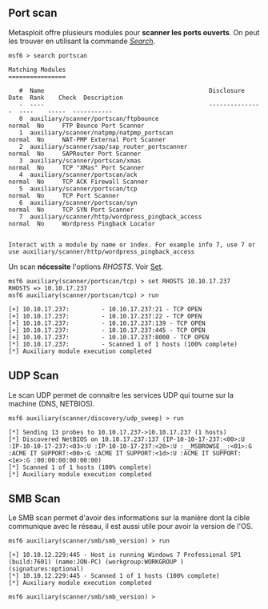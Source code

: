 ## __Port scan__

Metasploit offre plusieurs modules pour **scanner les ports ouverts**. On peut les trouver en utilisant la commande *[Search](Metasploit-msfconsole#Search)*.

```shell
msf6 > search portscan

Matching Modules
================

   #  Name                                              Disclosure Date  Rank    Check  Description
   -  ----                                              ---------------  ----    -----  -----------
   0  auxiliary/scanner/portscan/ftpbounce                               normal  No     FTP Bounce Port Scanner
   1  auxiliary/scanner/natpmp/natpmp_portscan                           normal  No     NAT-PMP External Port Scanner
   2  auxiliary/scanner/sap/sap_router_portscanner                       normal  No     SAPRouter Port Scanner
   3  auxiliary/scanner/portscan/xmas                                    normal  No     TCP "XMas" Port Scanner
   4  auxiliary/scanner/portscan/ack                                     normal  No     TCP ACK Firewall Scanner
   5  auxiliary/scanner/portscan/tcp                                     normal  No     TCP Port Scanner
   6  auxiliary/scanner/portscan/syn                                     normal  No     TCP SYN Port Scanner
   7  auxiliary/scanner/http/wordpress_pingback_access                   normal  No     Wordpress Pingback Locator


Interact with a module by name or index. For example info 7, use 7 or use auxiliary/scanner/http/wordpress_pingback_access
```

Un scan **nécessite** l'options *RHOSTS*. Voir [Set](Metasploit-use_modules#Set).

```shell
msf6 auxiliary(scanner/portscan/tcp) > set RHOSTS 10.10.17.237
RHOSTS => 10.10.17.237
msf6 auxiliary(scanner/portscan/tcp) > run

[+] 10.10.17.237:         - 10.10.17.237:21 - TCP OPEN
[+] 10.10.17.237:         - 10.10.17.237:22 - TCP OPEN
[+] 10.10.17.237:         - 10.10.17.237:139 - TCP OPEN
[+] 10.10.17.237:         - 10.10.17.237:445 - TCP OPEN
[+] 10.10.17.237:         - 10.10.17.237:8000 - TCP OPEN
[*] 10.10.17.237:         - Scanned 1 of 1 hosts (100% complete)
[*] Auxiliary module execution completed
```


## __UDP Scan__

Le scan UDP permet de connaitre les services UDP qui tourne sur la machine (DNS, NETBIOS).

```shell
msf6 auxiliary(scanner/discovery/udp_sweep) > run

[*] Sending 13 probes to 10.10.17.237->10.10.17.237 (1 hosts)
[*] Discovered NetBIOS on 10.10.17.237:137 (IP-10-10-17-237:<00>:U :IP-10-10-17-237:<03>:U :IP-10-10-17-237:<20>:U :__MSBROWSE__:<01>:G :ACME IT SUPPORT:<00>:G :ACME IT SUPPORT:<1d>:U :ACME IT SUPPORT:<1e>:G :00:00:00:00:00:00)
[*] Scanned 1 of 1 hosts (100% complete)
[*] Auxiliary module execution completed
```


## __SMB Scan__

Le SMB scan permet d'avoir des informations sur la manière dont la cible communique avec le réseau, il est aussi utile pour avoir la version de l'OS.

```shell
msf6 auxiliary(scanner/smb/smb_version) > run

[+] 10.10.12.229:445 - Host is running Windows 7 Professional SP1 (build:7601) (name:JON-PC) (workgroup:WORKGROUP ) (signatures:optional)
[*] 10.10.12.229:445 - Scanned 1 of 1 hosts (100% complete) 
[*] Auxiliary module execution completed 

msf6 auxiliary(scanner/smb/smb_version) >
```